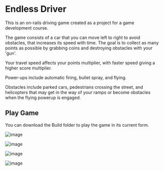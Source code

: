 # Endless Driver

This is an on-rails driving game created as a project for a game development course.

The game consists of a car that you can move left to right to avoid obstacles, that increases its speed with time. The goal is to collect as many points as possible by grabbing coins and destroying obstacles with your 'gun'.

Your travel speed affects your points multiplier, with faster speed giving a higher score multiplier.

Power-ups include automatic firing, bullet spray, and flying.

Obstacles include parked cars, pedestrians crossing the street, and helicopters that may get in the way of your ramps or become obstacles when the flying powerup is engaged.

## Play Game

You can download the Build folder to play the game in its current form.

![image](https://github.com/user-attachments/assets/7d867483-6552-47ed-a801-c5d16266105e)

![image](https://github.com/user-attachments/assets/1ac6a17b-1152-4faf-b0ff-59264b7c8342)

![image](https://github.com/user-attachments/assets/fe012fb2-cbc5-4635-a7d6-56564362fe0f)

![image](https://github.com/user-attachments/assets/4a16832d-e3fc-42a5-b7ef-01883b338f2c)

